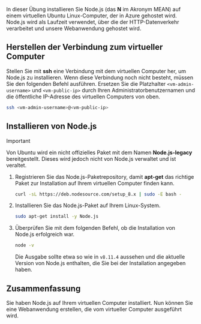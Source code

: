In dieser Übung installieren Sie Node.js (das **N** im Akronym MEAN) auf einem virtuellen Ubuntu Linux-Computer, der in Azure gehostet wird. Node.js wird als Laufzeit verwendet, über die der HTTP-Datenverkehr verarbeitet und unsere Webanwendung gehostet wird.

## <a name="connect-to-the-vm"></a>Herstellen der Verbindung zum virtueller Computer

Stellen Sie mit **ssh** eine Verbindung mit dem virtuellen Computer her, um Node.js zu installieren. Wenn diese Verbindung noch nicht besteht, müssen Sie den folgenden Befehl ausführen. Ersetzen Sie die Platzhalter `<vm-admin-username>` und `<vm-public-ip>` durch Ihren Administratorbenutzernamen und die öffentliche IP-Adresse des virtuellen Computers von oben.

```bash
ssh <vm-admin-username>@<vm-public-ip>
```

## <a name="install-nodejs"></a>Installieren von Node.js

> [!Important]
> Von Ubuntu wird ein nicht offizielles Paket mit dem Namen **Node.js-legacy** bereitgestellt. Dieses wird jedoch nicht von Node.js verwaltet und ist veraltet.

1. Registrieren Sie das Node.js-Paketrepository, damit **apt-get** das richtige Paket zur Installation auf Ihrem virtuellen Computer finden kann.

    ```bash
    curl -sL https://deb.nodesource.com/setup_8.x | sudo -E bash -
    ```

1. Installieren Sie das Node.js-Paket auf Ihrem Linux-System.

    ```bash
    sudo apt-get install -y Node.js
    ```

1. Überprüfen Sie mit dem folgenden Befehl, ob die Installation von Node.js erfolgreich war.

    ```bash
    node -v
    ```

    Die Ausgabe sollte etwa so wie in `v8.11.4` aussehen und die aktuelle Version von Node.js enthalten, die Sie bei der Installation angegeben haben.

## <a name="summary"></a>Zusammenfassung

Sie haben Node.js auf Ihrem virtuellen Computer installiert. Nun können Sie eine Webanwendung erstellen, die vom virtueller Computer ausgeführt wird.
